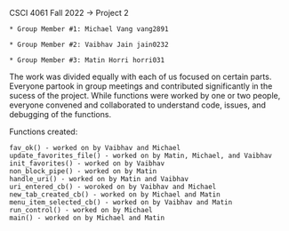 CSCI 4061 Fall 2022 -> Project 2

    * Group Member #1: Michael Vang vang2891
    
    * Group Member #2: Vaibhav Jain jain0232
    
    * Group Member #3: Matin Horri horri031

The work was divided equally with each of us focused on certain parts. Everyone partook in group meetings and 
contributed significantly in the sucess of the project. While functions were worked by one or two people, everyone
convened and collaborated to understand code, issues, and debugging of the functions. 

  Functions created: 

    fav_ok() - worked on by Vaibhav and Michael
    update_favorites_file() - worked on by Matin, Michael, and Vaibhav
    init_favorites() - worked on by Vaibhav
    non_block_pipe() - worked on by Matin
    handle_uri() - worked on by Matin and Vaibhav
    uri_entered_cb() - woroked on by Vaibhav and Michael
    new_tab_created_cb() - worked on by Michael and Matin
    menu_item_selected_cb() - worked on by Vaibhav and Matin
    run_control() - worked on by Michael
    main() - worked on by Michael and Matin 
